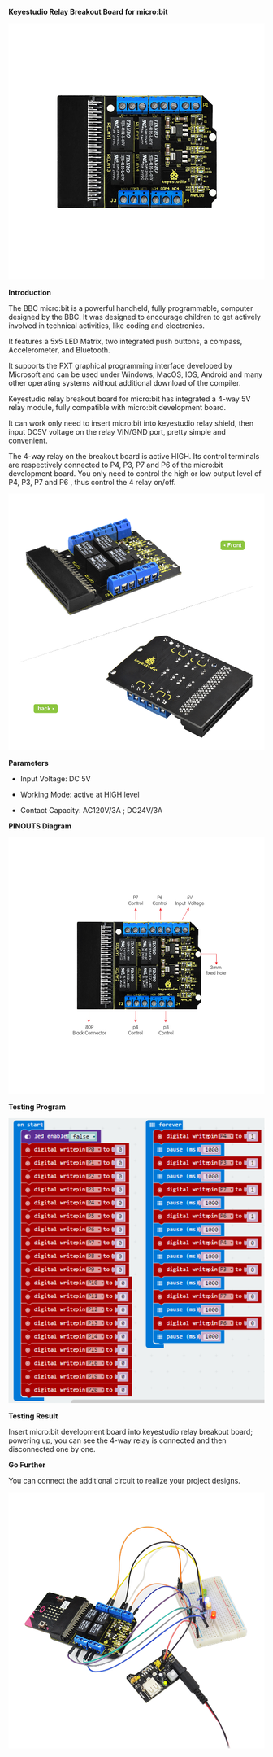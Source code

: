 **Keyestudio Relay Breakout Board for micro:bit**

**![](KS0293/media/76726c6845a5dc0bd6c7a7e6da7751d6.jpeg)**

**Introduction**

The BBC micro:bit is a powerful handheld, fully programmable, computer designed
by the BBC. It was designed to encourage children to get actively involved in
technical activities, like coding and electronics.

It features a 5x5 LED Matrix, two integrated push buttons, a compass,
Accelerometer, and Bluetooth.

It supports the PXT graphical programming interface developed by Microsoft and
can be used under Windows, MacOS, IOS, Android and many other operating systems
without additional download of the compiler.

Keyestudio relay breakout board for micro:bit has integrated a 4-way 5V relay
module, fully compatible with micro:bit development board.

It can work only need to insert micro:bit into keyestudio relay shield, then
input DC5V voltage on the relay VIN/GND port, pretty simple and convenient.

The 4-way relay on the breakout board is active HIGH. Its control terminals are
respectively connected to P4, P3, P7 and P6 of the micro:bit development board.
You only need to control the high or low output level of P4, P3, P7 and P6 ,
thus control the 4 relay on/off.

![](KS0293/media/36d2b22cc343649069bbcd27cb460632.jpeg)

**Parameters**

-   Input Voltage: DC 5V

-   Working Mode: active at HIGH level

-   Contact Capacity: AC120V/3A ; DC24V/3A

**PINOUTS Diagram**

![](KS0293/media/cf29df75e36d46bbad57b2ff08f7e5e7.jpeg)

**Testing Program**

![](KS0293/media/e26675b1791d94d3728e2c82ce2fc32c.png)

**Testing Result**

Insert micro:bit development board into keyestudio relay breakout board;
powering up, you can see the 4-way relay is connected and then disconnected one
by one.

**Go Further**

You can connect the additional circuit to realize your project designs.

![](KS0293/media/27507657dbce5d80652f5b98f436e453.jpeg)
